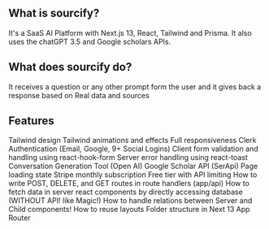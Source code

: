 ## What is sourcify?
It's a SaaS AI Platform with Next.js 13, React, Tailwind and Prisma. It also uses the chatGPT 3.5 and Google scholars APIs.

## What does sourcify do?
It receives a question or any other prompt form the user and it gives back a response based on Real data and sources


## Features
Tailwind design
Tailwind animations and effects
Full responsiveness
Clerk Authentication (Email, Google, 9+ Social Logins)
Client form validation and handling using react-hook-form
Server error handling using react-toast
Conversation Generation Tool (Open AI)
Google Scholar API (SerApi)
Page loading state
Stripe monthly subscription
Free tier with API limiting
How to write POST, DELETE, and GET routes in route handlers (app/api)
How to fetch data in server react components by directly accessing database (WITHOUT API! like Magic!)
How to handle relations between Server and Child components!
How to reuse layouts
Folder structure in Next 13 App Router
